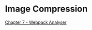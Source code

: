 # Image Compression


[Chapter 7 - Webpack Analyser](https://github.com/code-mattclaffey/performance-kit/tree/master/07-webpack-analyser/readme.md)
